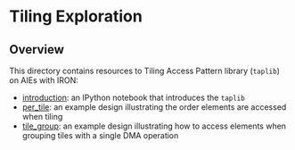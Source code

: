 # Tiling Exploration

## Overview

This directory contains resources to Tiling Access Pattern library (`taplib`) on AIEs with IRON:
* [introduction](introduction): an IPython notebook that introduces the `taplib`
* [per_tile](per_tile): an example design illustrating the order elements are accessed when tiling
* [tile_group](tile_group): an example design illustrating how to access elements when grouping tiles with a single DMA operation